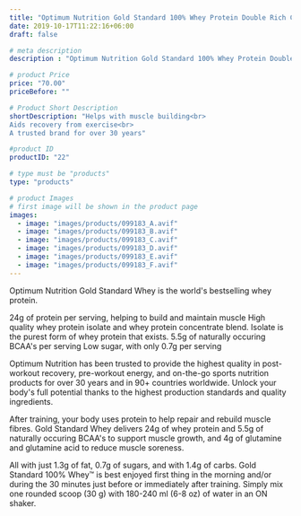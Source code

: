 ```yaml
---
title: "Optimum Nutrition Gold Standard 100% Whey Protein Double Rich Chocolate 2.26kg"
date: 2019-10-17T11:22:16+06:00
draft: false

# meta description
description : "Optimum Nutrition Gold Standard 100% Whey Protein Double Rich Chocolate 2.26kg"

# product Price
price: "70.00"
priceBefore: ""

# Product Short Description
shortDescription: "Helps with muscle building<br>
Aids recovery from exercise<br>
A trusted brand for over 30 years"

#product ID
productID: "22"

# type must be "products"
type: "products"

# product Images
# first image will be shown in the product page
images:
  - image: "images/products/099183_A.avif"
  - image: "images/products/099183_B.avif"
  - image: "images/products/099183_C.avif"
  - image: "images/products/099183_D.avif"
  - image: "images/products/099183_E.avif"
  - image: "images/products/099183_F.avif"
---
```


Optimum Nutrition Gold Standard Whey is the world's bestselling whey protein.


24g of protein per serving, helping to build and maintain muscle
High quality whey protein isolate and whey protein concentrate blend. Isolate is the purest form of whey protein that exists.
5.5g of naturally occuring BCAA's per serving
Low sugar, with only 0.7g per serving

Optimum Nutrition has been trusted to provide the highest quality in post-workout recovery, pre-workout energy, and on-the-go sports nutrition products for over 30 years and in 90+ countries worldwide. Unlock your body's full potential thanks to the highest production standards and quality ingredients.


After training, your body uses protein to help repair and rebuild muscle fibres. Gold Standard Whey delivers 24g of whey protein and 5.5g of naturally occuring BCAA's to support muscle growth, and 4g of glutamine and glutamine acid to reduce muscle soreness.


All with just 1.3g of fat, 0.7g of sugars, and with 1.4g of carbs. Gold Standard 100% Whey™ is best enjoyed first thing in the morning and/or during the 30 minutes just before or immediately after training. Simply mix one rounded scoop (30 g) with 180-240 ml (6-8 oz) of water in an ON shaker.